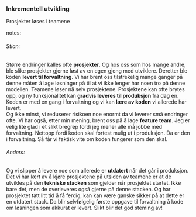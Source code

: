 ### Inkrementell utvikling

Prosjekter løses i teamene


notes:
###### Stian:
Større endringer kalles ofte **prosjekter**. Og hos oss som hos mange andre, ble slike prosjekter gjerne løst av en egen gjeng med utviklere. Deretter ble koden **levert til forvaltning**.
Vi har brent oss tilstrekelig mange ganger på denne måten å lage løsninger på til at vi ikke lenger har noen tro på denne modellen. 
Teamene løser nå selv prosjektene. Prosjektene kan ofte brytes opp, og ny funksjonalitet kan **gradvis leveres til produksjon** fra dag en. Koden er med en gang i forvaltning og vi kan **lære av koden** vi allerede har levert.  
Og ikke minst, vi reduserer risikoen noe enormt da vi leverer små endringer ofte.
Vi har også, etter min mening, brent oss på å lage **feature team**. Jeg er velig lite glad i et slikt bregrep fordi jeg mener alle må jobbe med forvaltning. Nettopp fordi koden skal fortest mulig ut i produksjon. Da er den i forvaltning. Så får vi faktisk vite om koden fungerer som den skal. 

###### Anders:
Og vi slipper å levere noe som allerede er **utdatert** når det går i produksjon. Det vi har lært av å kjøre prosjektene på utsiden av teamene er at de utvikles på den **tekniske stacken** som gjelder når prosjektet startet. Ikke bare det, men de overleveres også gjerne på denne stacken. Og har prosjektet tatt litt tid å få ferdig, kan kan være ganske sikker på at dette er en utdatert stack. Da blir selvfølgelig første oppgave til forvaltning å kode om løsningen som akkurat er levert. Slikt blir det god steming av!